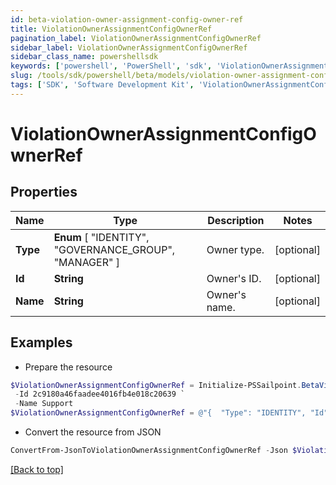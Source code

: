 ```yaml
---
id: beta-violation-owner-assignment-config-owner-ref
title: ViolationOwnerAssignmentConfigOwnerRef
pagination_label: ViolationOwnerAssignmentConfigOwnerRef
sidebar_label: ViolationOwnerAssignmentConfigOwnerRef
sidebar_class_name: powershellsdk
keywords: ['powershell', 'PowerShell', 'sdk', 'ViolationOwnerAssignmentConfigOwnerRef', 'BetaViolationOwnerAssignmentConfigOwnerRef'] 
slug: /tools/sdk/powershell/beta/models/violation-owner-assignment-config-owner-ref
tags: ['SDK', 'Software Development Kit', 'ViolationOwnerAssignmentConfigOwnerRef', 'BetaViolationOwnerAssignmentConfigOwnerRef']
---
```



# ViolationOwnerAssignmentConfigOwnerRef

## Properties

Name | Type | Description | Notes
------------ | ------------- | ------------- | -------------
**Type** |  **Enum** [  "IDENTITY",    "GOVERNANCE_GROUP",    "MANAGER" ] | Owner type. | [optional] 
**Id** | **String** | Owner's ID. | [optional] 
**Name** | **String** | Owner's name. | [optional] 

## Examples

- Prepare the resource
```powershell
$ViolationOwnerAssignmentConfigOwnerRef = Initialize-PSSailpoint.BetaViolationOwnerAssignmentConfigOwnerRef  -Type IDENTITY `
 -Id 2c9180a46faadee4016fb4e018c20639 `
 -Name Support
$ViolationOwnerAssignmentConfigOwnerRef = @"{  "Type": "IDENTITY", "Id": "2c9180a46faadee4016fb4e018c20639", "Name": "Support" }"@
```

- Convert the resource from JSON
```powershell
ConvertFrom-JsonToViolationOwnerAssignmentConfigOwnerRef -Json $ViolationOwnerAssignmentConfigOwnerRef
```


[[Back to top]](#) 

